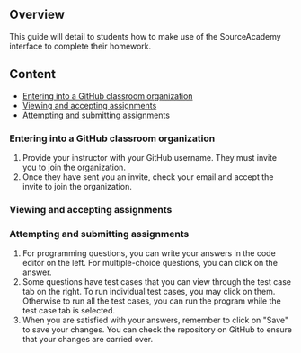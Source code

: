 ## Overview
This guide will detail to students how to make use of the SourceAcademy interface to complete their homework.

## Content
- [Entering into a GitHub classroom organization](#entering-into-a-github-classroom-organization)
- [Viewing and accepting assignments](#viewing-and-accepting-assignments)
- [Attempting and submitting assignments](#attempting-and-submitting-assignments)

### Entering into a GitHub classroom organization
1. Provide your instructor with your GitHub username. They must invite you to join the organization.
2. Once they have sent you an invite, check your email and accept the invite to join the organization.

### Viewing and accepting assignments

### Attempting and submitting assignments
1. For programming questions, you can write your answers in the code editor on the left. For multiple-choice questions, you can click on the answer.
2. Some questions have test cases that you can view through the test case tab on the right. To run individual test cases, you may click on them. Otherwise to run all the test cases, you can run the program while the test case tab is selected.
3. When you are satisfied with your answers, remember to click on "Save" to save your changes. You can check the repository on GitHub to ensure that your changes are carried over.
